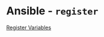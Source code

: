 # Ansible - `register`

[Register Variables](https://docs.ansible.com/ansible/latest/user_guide/playbooks_conditionals.html#register-variables)